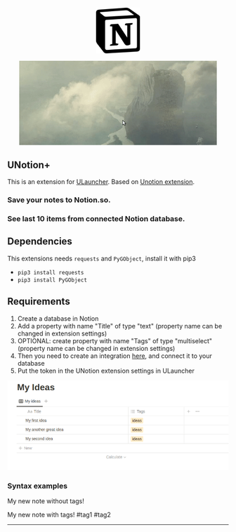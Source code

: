 <p align="center">
  <img style="width: 100px" src="images/icon.png" alt="Icon" />
</p>

<p align="center">
  <img src="images/demo.gif" alt="Icon" />
</p>

## UNotion+ ##

This is an extension for [ULauncher](https://ulauncher.io/). Based on [Unotion extension](https://github.com/sergius02/ulauncher-unotion).

### Save your notes to Notion.so. 
### See last 10 items from connected Notion database.

## Dependencies

This extensions needs `requests` and `PyGObject`, install it with pip3

* `pip3 install requests`
* `pip3 install PyGObject`

## Requirements

1. Create a database in Notion
2. Add a property with name "Title" of type "text" (property name can be changed in extension settings)
3. OPTIONAL: create property with name "Tags" of type "multiselect" (property name can be changed in extension settings) 
4. Then you need to create an integration [here](https://www.notion.so/my-integrations), and connect it to your database
5. Put the token in the UNotion extension settings in ULauncher

![alt text](images/notion.png)


### Syntax examples

My new note without tags!

My new note with tags! #tag1 #tag2

----------